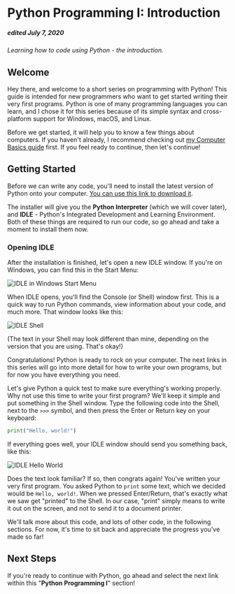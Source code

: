# Python Programming I: Introduction
##### edited July 7, 2020

_Learning how to code using Python - the introduction._

## Welcome
Hey there, and welcome to a short series on programming with Python! This guide is intended for new programmers who want to get started writing their very first programs. Python is one of many programming languages you can learn, and I chose it for this series because of its simple syntax and cross-platform support for Windows, macOS, and Linux.

Before we get started, it will help you to know a few things about computers. If you haven't already, I recommend checking out [my Computer Basics guide](./scrolls#computerBasics) first. If you feel ready to continue, then let's continue!

## Getting Started
Before we can write any code, you'll need to install the latest version of Python onto your computer. [You can use this link to download it](https://www.python.org/downloads/).

The installer will give you the **Python Interpreter** (which we will cover later), and **IDLE** - Python's Integrated Development and Learning Environment. Both of these things are required to run our code, so go ahead and take a moment to install them now.

### Opening IDLE
After the installation is finished, let's open a new IDLE window. If you're on Windows, you can find this in the Start Menu:

![IDLE in Windows Start Menu](../assets/scrolls/media/python1/idle-windows.png "IDLE in Windows Start Menu")

When IDLE opens, you'll find the Console (or Shell) window first. This is a quick way to run Python commands, view information about your code, and much more. That window looks like this:

![IDLE Shell](../assets/scrolls/media/python1/idle-console.png "IDLE Shell")

(The text in your Shell may look different than mine, depending on the version that you are using. That's okay!)

Congratulations! Python is ready to rock on your computer. The next links in this series will go into more detail for how to write your own programs, but for now you have everything you need.

Let's give Python a quick test to make sure everything's working properly. Why not use this time to write your first program? We'll keep it simple and put something in the Shell window. Type the following code into the Shell, next to the `>>>` symbol, and then press the Enter or Return key on your keyboard:

```Python
print("Hello, world!")
```

If everything goes well, your IDLE window should send you something back, like this:

![IDLE Hello World](../assets/scrolls/media/python1/idle-hw.png "IDLE Hello World")

Does the text look familiar? If so, then congrats again! You've written your very first program. You asked Python to `print` some text, which we decided would be `Hello, world!`. When we pressed Enter/Return, that's exactly what we saw get "printed" to the Shell. In our case, "print" simply means to write it out on the screen, and not to send it to a document printer.

We'll talk more about this code, and lots of other code, in the following sections. For now, it's time to sit back and appreciate the progress you've made so far!

## Next Steps

If you're ready to continue with Python, go ahead and select the next link within this "**Python Programming I**" section!
